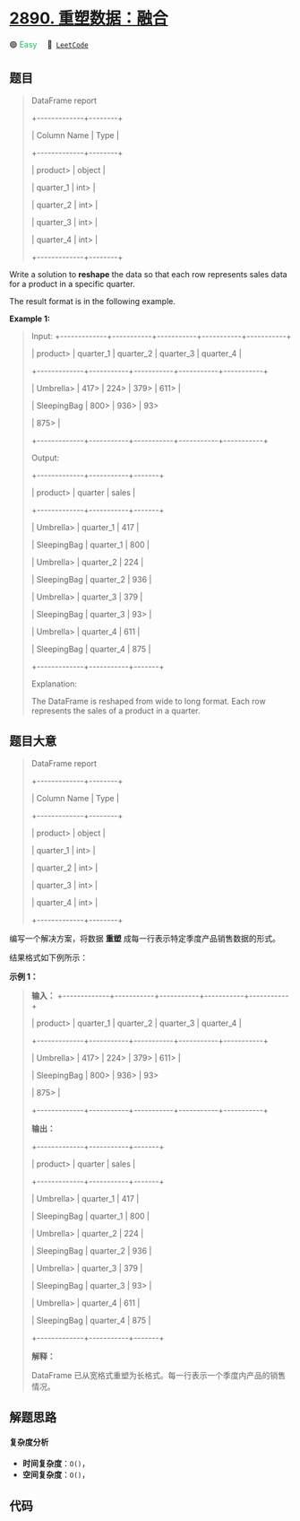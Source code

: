 # [2890. 重塑数据：融合](https://leetcode.com/problems/reshape-data-melt)

🟢 <font color=#15bd66>Easy</font>&emsp; 🔗&ensp;[`LeetCode`](https://leetcode.com/problems/reshape-data-melt)

## 题目


> 
> DataFrame report
> 
> +-------------+--------+
> 
> | Column Name | Type   |
> 
> +-------------+--------+
> 
> | product> 
>  | object |
> 
> | quarter_1   | int> 
> |
> 
> | quarter_2   | int> 
> |
> 
> | quarter_3   | int> 
> |
> 
> | quarter_4   | int> 
> |
> 
> +-------------+--------+
> 
> 

Write a solution to **reshape** the data so that each row represents sales
data for a product in a specific quarter.

The result format is in the following example.



**Example 1:**

> Input: +-------------+-----------+-----------+-----------+-----------+
> 
> | product> 
>  | quarter_1 | quarter_2 | quarter_3 | quarter_4 |
> 
> +-------------+-----------+-----------+-----------+-----------+
> 
> | Umbrella> 
> | 417> 
>    | 224> 
>    | 379> 
>    | 611> 
>    |
> 
> | SleepingBag | 800> 
>    | 936> 
>    | 93> 
> > 
> | 875> 
>    |
> 
> +-------------+-----------+-----------+-----------+-----------+
> 
> Output:
> 
> +-------------+-----------+-------+
> 
> | product> 
>  | quarter   | sales |
> 
> +-------------+-----------+-------+
> 
> | Umbrella> 
> | quarter_1 | 417   |
> 
> | SleepingBag | quarter_1 | 800   |
> 
> | Umbrella> 
> | quarter_2 | 224   |
> 
> | SleepingBag | quarter_2 | 936   |
> 
> | Umbrella> 
> | quarter_3 | 379   |
> 
> | SleepingBag | quarter_3 | 93> 
> |
> 
> | Umbrella> 
> | quarter_4 | 611   |
> 
> | SleepingBag | quarter_4 | 875   |
> 
> +-------------+-----------+-------+
> 
> Explanation:
> 
> The DataFrame is reshaped from wide to long format. Each row represents the sales of a product in a quarter.
> 
> 


## 题目大意


> 
> DataFrame report
> 
> +-------------+--------+
> 
> | Column Name | Type   |
> 
> +-------------+--------+
> 
> | product> 
>  | object |
> 
> | quarter_1   | int> 
> |
> 
> | quarter_2   | int> 
> |
> 
> | quarter_3   | int> 
> |
> 
> | quarter_4   | int> 
> |
> 
> +-------------+--------+
> 
> 

编写一个解决方案，将数据 **重塑** 成每一行表示特定季度产品销售数据的形式。

结果格式如下例所示：



**示例 1：**

> 
> 
> 
> 
> 
> **输入：** +-------------+-----------+-----------+-----------+-----------+
> 
> | product> 
>  | quarter_1 | quarter_2 | quarter_3 | quarter_4 |
> 
> +-------------+-----------+-----------+-----------+-----------+
> 
> | Umbrella> 
> | 417> 
>    | 224> 
>    | 379> 
>    | 611> 
>    |
> 
> | SleepingBag | 800> 
>    | 936> 
>    | 93> 
> > 
> | 875> 
>    |
> 
> +-------------+-----------+-----------+-----------+-----------+
> 
> **输出：**
> 
> +-------------+-----------+-------+
> 
> | product> 
>  | quarter   | sales |
> 
> +-------------+-----------+-------+
> 
> | Umbrella> 
> | quarter_1 | 417   |
> 
> | SleepingBag | quarter_1 | 800   |
> 
> | Umbrella> 
> | quarter_2 | 224   |
> 
> | SleepingBag | quarter_2 | 936   |
> 
> | Umbrella> 
> | quarter_3 | 379   |
> 
> | SleepingBag | quarter_3 | 93> 
> |
> 
> | Umbrella> 
> | quarter_4 | 611   |
> 
> | SleepingBag | quarter_4 | 875   |
> 
> +-------------+-----------+-------+
> 
> **解释：**
> 
> DataFrame 已从宽格式重塑为长格式。每一行表示一个季度内产品的销售情况。
> 
> 


## 解题思路

#### 复杂度分析

- **时间复杂度**：`O()`，
- **空间复杂度**：`O()`，

## 代码

```javascript

```
